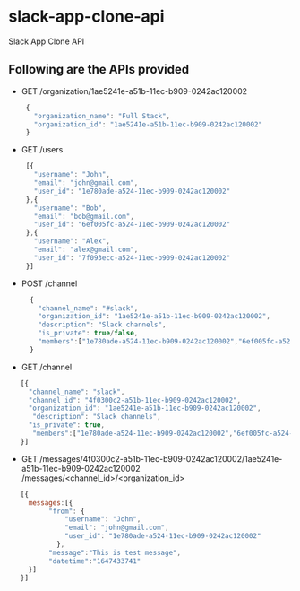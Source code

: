 # slack-app-clone-api
Slack App Clone API

## Following are the APIs provided
- GET /organization/1ae5241e-a51b-11ec-b909-0242ac120002
   ```js
    {
      "organization_name": "Full Stack",
      "organization_id": "1ae5241e-a51b-11ec-b909-0242ac120002"
    }
   ```
 - GET /users
   ```js
    [{
      "username": "John",
      "email": "john@gmail.com",
      "user_id": "1e780ade-a524-11ec-b909-0242ac120002"
    },{
      "username": "Bob",
      "email": "bob@gmail.com",
      "user_id": "6ef005fc-a524-11ec-b909-0242ac120002"
    },{
      "username": "Alex",
      "email": "alex@gmail.com",
      "user_id": "7f093ecc-a524-11ec-b909-0242ac120002"
    }]
   ```
- POST /channel
  ```js
    {
      "channel_name": "#slack",
      "organization_id": "1ae5241e-a51b-11ec-b909-0242ac120002",
      "description": "Slack channels",
      "is_private": true/false,
      "members":["1e780ade-a524-11ec-b909-0242ac120002","6ef005fc-a524-11ec-b909-0242ac120002","7f093ecc-a524-11ec-b909-0242ac120002"]
    }
   ```
- GET /channel
 ```js
    [{
      "channel_name": "slack",
      "channel_id": "4f0300c2-a51b-11ec-b909-0242ac120002",
      "organization_id": "1ae5241e-a51b-11ec-b909-0242ac120002",
       "description": "Slack channels",
      "is_private": true,
       "members":["1e780ade-a524-11ec-b909-0242ac120002","6ef005fc-a524-11ec-b909-0242ac120002","7f093ecc-a524-11ec-b909-0242ac120002"]
    }]
   ```
   
- GET /messages/4f0300c2-a51b-11ec-b909-0242ac120002/1ae5241e-a51b-11ec-b909-0242ac120002 
/messages/<channel_id>/<organization_id>
 ```js
    [{
      messages:[{
           "from": {
               "username": "John",
               "email": "john@gmail.com",
               "user_id": "1e780ade-a524-11ec-b909-0242ac120002"
             },
           "message":"This is test message",
           "datetime":"1647433741"
      }]
    }]
   ```
